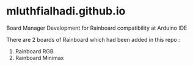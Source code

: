 # mluthfialhadi.github.io
Board Manager Development for Rainboard compatibility at Arduino IDE

There are 2 boards of Rainboard which had been added in this repo :
1. Rainboard RGB
2. Rainboard Minimax
